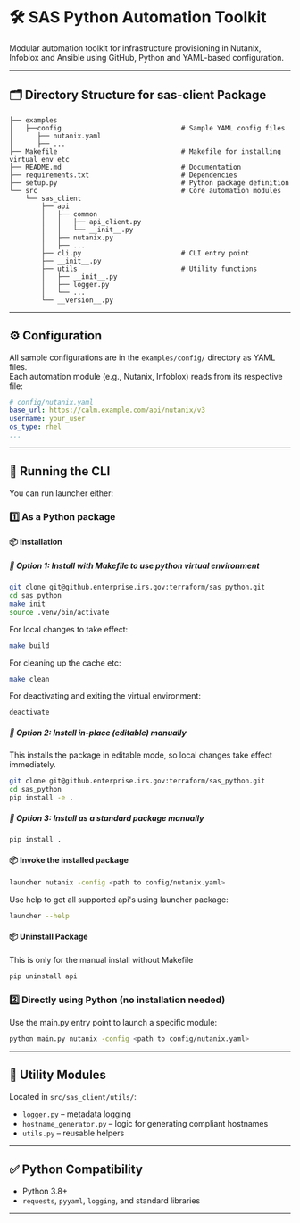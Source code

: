 # 🛠️ SAS Python Automation Toolkit

Modular automation toolkit for infrastructure provisioning in Nutanix, Infoblox and Ansible using GitHub, Python and YAML-based configuration.

---

## 🗂️ Directory Structure for sas-client Package

```
├── examples
│   ├──config                              # Sample YAML config files
│      ├── nutanix.yaml
│      ├── ...
├── Makefile                               # Makefile for installing virtual env etc
├── README.md                              # Documentation
├── requirements.txt                       # Dependencies 
├── setup.py                               # Python package definition
└── src                                    # Core automation modules
    └── sas_client
        ├── api
        │   ├── common
        │   │   ├── api_client.py
        │   │   └── __init__.py
        │   ├── nutanix.py
        │   ├── ...
        ├── cli.py                         # CLI entry point
        ├── __init__.py
        ├── utils                          # Utility functions
        │   ├── __init__.py
        │   ├── logger.py
        │   └── ...
        └── __version__.py
```

---

## ⚙️ Configuration

All sample configurations are in the `examples/config/` directory as YAML files.  
Each automation module (e.g., Nutanix, Infoblox) reads from its respective file:

```yaml
# config/nutanix.yaml
base_url: https://calm.example.com/api/nutanix/v3
username: your_user
os_type: rhel
...
```

---

## 🚀 Running the CLI

You can run launcher either:

### 1️⃣ As a Python package 

#### 📦 Installation

##### 🔹 Option 1: Install with Makefile to use python virtual environment

```bash
git clone git@github.enterprise.irs.gov:terraform/sas_python.git
cd sas_python
make init
source .venv/bin/activate
```

For local changes to take effect:
```bash
make build
```

For cleaning up the cache etc:
```bash
make clean
```

For deactivating and exiting the virtual environment:
```bash
deactivate
```

##### 🔹 Option 2: Install in-place (editable) manually

This installs the package in editable mode, so local changes take effect immediately.

```bash
git clone git@github.enterprise.irs.gov:terraform/sas_python.git
cd sas_python
pip install -e .
```

##### 🔹 Option 3: Install as a standard package manually

```bash
pip install .
```

#### 📦 Invoke the installed package

```bash
launcher nutanix -config <path to config/nutanix.yaml>
```

Use help to get all supported api's using launcher package:
```bash
launcher --help
```

#### 📦 Uninstall Package

This is only for the manual install without Makefile

```bash
pip uninstall api
```

### 2️⃣ Directly using Python (no installation needed) 

Use the main.py entry point to launch a specific module:

```bash
python main.py nutanix -config <path to config/nutanix.yaml>
```

---

## 🧰 Utility Modules

Located in `src/sas_client/utils/`:

- `logger.py` – metadata logging
- `hostname_generator.py` – logic for generating compliant hostnames
- `utils.py` – reusable helpers 

---

## ✅ Python Compatibility

- Python 3.8+
- `requests`, `pyyaml`, `logging`, and standard libraries

---